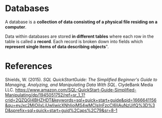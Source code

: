 # Databases 

A database is a **collection of data consisting of a physical file residing on a computer**. 

Data within databases are stored **in different tables** where each row in the table is called a **record**. Each record is broken down into fields which **represent single items of data describing objects**". 

# References 
Shields, W. (2015). *SQL QuickStartGuide: The Simplified Beginner's Guide to Managing, Analyzing, and Manipulating Data With SQL*. ClydeBank Media LLC. <https://www.amazon.com/SQL-QuickStart-Guide-Simplified-Manipulating/dp/1945051752/ref=sr_1_1?crid=2QZQGI4BHZHDT&keywords=sql+quick+start+guide&qid=1666641156&qu=eyJxc2MiOiIxLjUwIiwicXNhIjoiMS4wMCIsInFzcCI6IjAuNzUifQ%3D%3D&sprefix=sql+quick+start+guid%2Caps%2C79&sr=8-1> 
